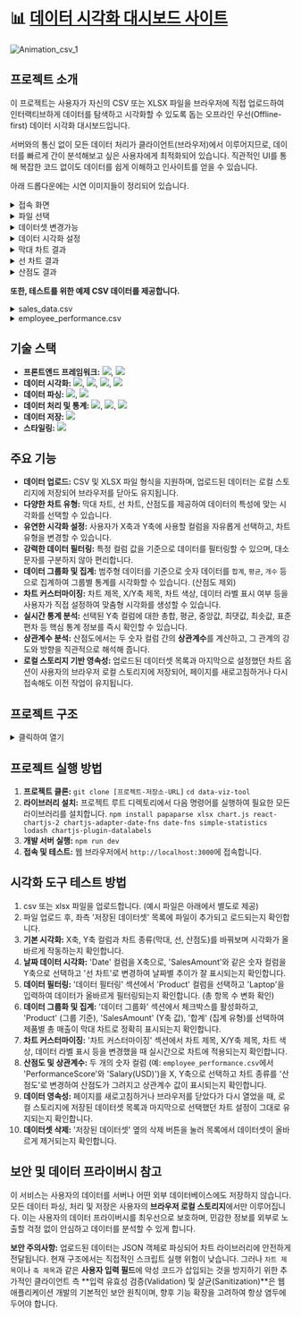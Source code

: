 # 📊 [데이터 시각화 대시보드 사이트](https://data-viz-tool-kappa.vercel.app/)

![Animation_csv_1](https://github.com/user-attachments/assets/de972f71-2129-4383-bfc1-5a3067abb6e4)

## 프로젝트 소개

이 프로젝트는 사용자가 자신의 CSV 또는 XLSX 파일을 브라우저에 직접 업로드하여 인터랙티브하게 데이터를 탐색하고 시각화할 수 있도록 돕는 오프라인 우선(Offline-first) 데이터 시각화 대시보드입니다.  

서버와의 통신 없이 모든 데이터 처리가 클라이언트(브라우저)에서 이루어지므로, 데이터를 빠르게 간이 분석해보고 싶은 사용자에게 최적화되어 있습니다. 직관적인 UI를 통해 복잡한 코드 없이도 데이터를 쉽게 이해하고 인사이트를 얻을 수 있습니다.  

아래 드롭다운에는 시연 이미지들이 정리되어 있습니다.  

<details>
<summary>접속 화면</summary>

![image](https://github.com/user-attachments/assets/ba2bb598-6d69-4e5b-b0db-43e92524f45f)

</details>
<details>
<summary>파일 선택</summary>

![image](https://github.com/user-attachments/assets/e2185590-381d-47b5-b616-d7aeb47be74f)

</details>
<details>
<summary>데이터셋 변경가능</summary>

![image](https://github.com/user-attachments/assets/252a07cf-91e8-431b-94a4-a765a9feca22)

</details>
<details>
<summary>데이터 시각화 설정</summary>

![image](https://github.com/user-attachments/assets/265586d2-43f5-44c3-9ba0-e63cc47c0e5a)

</details>
<details>
<summary>막대 차트 결과</summary>

![image](https://github.com/user-attachments/assets/fe16a1bb-9490-4747-a3e9-12d28577eb00)

</details>
<details>
<summary>선 차트 결과</summary>

![image](https://github.com/user-attachments/assets/ef0aad86-f767-49ec-8ba0-72fba37e27c6)

</details>
<details>
<summary>산점도 결과</summary>

![image](https://github.com/user-attachments/assets/205c57e5-aa7f-4165-b2ce-6c397bc69530)

</details>

**또한, 테스트를 위한 예제 CSV 데이터를 제공합니다.**

<details>
<summary>sales_data.csv</summary>

```
Date,Product,Region,SalesAmount,UnitsSold
2024-01-01,Laptop,North,1200000,10
2024-01-01,Mouse,North,25000,100
2024-01-02,Keyboard,South,50000,50
2024-01-02,Monitor,East,300000,5
2024-01-03,Laptop,West,1500000,12
2024-01-03,Mouse,South,28000,110
2024-01-04,Keyboard,East,55000,60
2024-01-04,Monitor,North,320000,6
2024-01-05,Laptop,South,1300000,11
2024-01-05,Mouse,West,27000,105
```

</details>

<details>
<summary>employee_performance.csv</summary>

```
EmployeeID,Name,Department,PerformanceScore,YearsOfService,ProjectCount,Salary(USD)
EMP001,Alice,Marketing,85,5,3,60000
EMP002,Bob,Sales,92,7,5,75000
EMP003,Charlie,HR,78,3,2,50000
EMP004,David,Engineering,95,10,8,90000
EMP005,Eve,Marketing,88,6,4,65000
EMP006,Frank,Sales,89,4,3,68000
EMP007,Grace,Engineering,91,8,6,82000
```

</details>

## 기술 스택

* **프론트엔드 프레임워크:** ![](https://img.shields.io/badge/Next.js-000000?style=for-the-badge&logo=next.js&logoColor=white), ![](https://img.shields.io/badge/React-61DAFB?style=for-the-badge&logo=react&logoColor=black)
* **데이터 시각화:** ![](https://img.shields.io/badge/Chart.js-FF6384?style=for-the-badge&logo=chart.js&logoColor=white), ![](https://img.shields.io/badge/React--Chartjs--2-61DAFB?style=for-the-badge&logo=react&logoColor=black), ![](https://img.shields.io/badge/Chartjs--Adapter--Date--Fns-F0F0F0?style=for-the-badge&logoColor=black), ![](https://img.shields.io/badge/Chartjs--Plugin--Datalabels-F0F0F0?style=for-the-badge&logoColor=black)
* **데이터 파싱:** ![](https://img.shields.io/badge/PapaParse-F0F0F0?style=for-the-badge&logoColor=black), ![](https://img.shields.io/badge/XLSX-F0F0F0?style=for-the-badge&logoColor=black)
* **데이터 처리 및 통계:** ![](https://img.shields.io/badge/Simple--Statistics-F0F0F0?style=for-the-badge&logoColor=black), ![](https://img.shields.io/badge/Lodash-334052?style=for-the-badge&logo=lodash&logoColor=white), ![](https://img.shields.io/badge/Date--Fns-F0F0F0?style=for-the-badge&logoColor=black)
* **데이터 저장:** ![](https://img.shields.io/badge/localStorage%20API-F0F0F0?style=for-the-badge&logoColor=black)
* **스타일링:** ![](https://img.shields.io/badge/CSS3-1572B6?style=for-the-badge&logo=css3&logoColor=white)

## 주요 기능

* **데이터 업로드:** CSV 및 XLSX 파일 형식을 지원하며, 업로드된 데이터는 로컬 스토리지에 저장되어 브라우저를 닫아도 유지됩니다.
* **다양한 차트 유형:** 막대 차트, 선 차트, 산점도를 제공하여 데이터의 특성에 맞는 시각화를 선택할 수 있습니다.
* **유연한 시각화 설정:** 사용자가 X축과 Y축에 사용할 컬럼을 자유롭게 선택하고, 차트 유형을 변경할 수 있습니다.
* **강력한 데이터 필터링:** 특정 컬럼 값을 기준으로 데이터를 필터링할 수 있으며, 대소문자를 구분하지 않아 편리합니다.
* **데이터 그룹화 및 집계:** 범주형 데이터를 기준으로 숫자 데이터를 `합계`, `평균`, `개수` 등으로 집계하여 그룹별 통계를 시각화할 수 있습니다. (산점도 제외)
* **차트 커스터마이징:** 차트 제목, X/Y축 제목, 차트 색상, 데이터 라벨 표시 여부 등을 사용자가 직접 설정하여 맞춤형 시각화를 생성할 수 있습니다.
* **실시간 통계 분석:** 선택된 Y축 컬럼에 대한 총합, 평균, 중앙값, 최댓값, 최솟값, 표준편차 등 핵심 통계 정보를 즉시 확인할 수 있습니다.
* **상관계수 분석:** 산점도에서는 두 숫자 컬럼 간의 **상관계수**를 계산하고, 그 관계의 강도와 방향을 직관적으로 해석해 줍니다.
* **로컬 스토리지 기반 영속성:** 업로드된 데이터셋 목록과 마지막으로 설정했던 차트 옵션이 사용자의 브라우저 로컬 스토리지에 저장되어, 페이지를 새로고침하거나 다시 접속해도 이전 작업이 유지됩니다.

## 프로젝트 구조

<details>
<summary>클릭하여 열기</summary>

```
data-viz-tool/
├── public/
├── app/
│   ├── layout.js       # 전체 레이아웃
│   ├── page.js         # 메인 페이지 컴포넌트 (데이터셋 관리, 로드 등)
│   └── globals.css     # 전역 CSS
├── components/
│   ├── FileUploader.js     # 파일 업로드
│   └── DataVisualizer.js   # 핵심 시각화 및 설정 UI
├── lib/
│   ├── dataUtils.js        # 데이터 처리, 통계, 그룹화 로직
│   └── localStorageUtils.js # 로컬 스토리지 데이터셋 및 설정 관리
├── package.json
└── next.config.js
```

</details>

## 프로젝트 실행 방법

1.  **프로젝트 클론:**
    `git clone [프로젝트-저장소-URL]`
    `cd data-viz-tool`
2.  **라이브러리 설치:** 프로젝트 루트 디렉토리에서 다음 명령어를 실행하여 필요한 모든 라이브러리를 설치합니다.
    `npm install papaparse xlsx chart.js react-chartjs-2 chartjs-adapter-date-fns date-fns simple-statistics lodash chartjs-plugin-datalabels`
3.  **개발 서버 실행:**
    `npm run dev`
4.  **접속 및 테스트:** 웹 브라우저에서 `http://localhost:3000`에 접속합니다.

## 시각화 도구 테스트 방법

1.  csv 또는 xlsx 파일을 업로드합니다. (예시 파일은 아래에서 별도로 제공) 
2.  파일 업로드 후, 좌측 '저장된 데이터셋' 목록에 파일이 추가되고 로드되는지 확인합니다.
3.  **기본 시각화:** X축, Y축 컬럼과 차트 종류(막대, 선, 산점도)를 바꿔보며 시각화가 올바르게 작동하는지 확인합니다.
4.  **날짜 데이터 시각화:** 'Date' 컬럼을 X축으로, 'SalesAmount'와 같은 숫자 컬럼을 Y축으로 선택하고 '선 차트'로 변경하여 날짜별 추이가 잘 표시되는지 확인합니다.
5.  **데이터 필터링:** '데이터 필터링' 섹션에서 'Product' 컬럼을 선택하고 'Laptop'을 입력하여 데이터가 올바르게 필터링되는지 확인합니다. (총 항목 수 변화 확인)
6.  **데이터 그룹화 및 집계:** '데이터 그룹화' 섹션에서 체크박스를 활성화하고, 'Product' (그룹 기준), 'SalesAmount' (Y축 값), '합계' (집계 유형)를 선택하여 제품별 총 매출이 막대 차트로 정확히 표시되는지 확인합니다.
7.  **차트 커스터마이징:** '차트 커스터마이징' 섹션에서 차트 제목, X/Y축 제목, 차트 색상, 데이터 라벨 표시 등을 변경했을 때 실시간으로 차트에 적용되는지 확인합니다.
8.  **산점도 및 상관계수:** 두 개의 숫자 컬럼 (예: `employee_performance.csv`에서 'PerformanceScore'와 'Salary(USD)')을 X, Y축으로 선택하고 차트 종류를 '산점도'로 변경하여 산점도가 그려지고 상관계수 값이 표시되는지 확인합니다.
9.  **데이터 영속성:** 페이지를 새로고침하거나 브라우저를 닫았다가 다시 열었을 때, 로컬 스토리지에 저장된 데이터셋 목록과 마지막으로 선택했던 차트 설정이 그대로 유지되는지 확인합니다.
10. **데이터셋 삭제:** '저장된 데이터셋' 옆의 삭제 버튼을 눌러 목록에서 데이터셋이 올바르게 제거되는지 확인합니다.

## 보안 및 데이터 프라이버시 참고

이 서비스는 사용자의 데이터를 서버나 어떤 외부 데이터베이스에도 저장하지 않습니다. 모든 데이터 파싱, 처리 및 저장은 사용자의 **브라우저 로컬 스토리지**에서만 이루어집니다. 이는 사용자의 데이터 프라이버시를 최우선으로 보호하며, 민감한 정보를 외부로 노출할 걱정 없이 안심하고 데이터를 분석할 수 있게 합니다.

**보안 주의사항:** 업로드된 데이터는 JSON 객체로 파싱되어 차트 라이브러리에 안전하게 전달됩니다. 현재 구조에서는 직접적인 스크립트 실행 위험이 낮습니다. 그러나 `차트 제목`이나 `축 제목`과 같은 **사용자 입력 필드**에 악성 코드가 삽입되는 것을 방지하기 위한 추가적인 클라이언트 측 **입력 유효성 검증(Validation) 및 살균(Sanitization)**은 웹 애플리케이션 개발의 기본적인 보안 원칙이며, 향후 기능 확장을 고려하여 항상 염두에 두어야 합니다.

